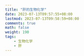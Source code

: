 ```yaml
---
title: "肝的生物化学"
date: 2023-07-13T09:57:55+08:00
lastmod: 2023-07-13T09:58:59+08:00
comments: true
math: false
weight: 190
tags:
    - 生物化学
    - 肝
---
```


